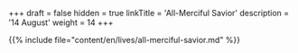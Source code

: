 +++
draft = false
hidden = true
linkTitle = 'All-Merciful Savior'
description = '14 August'
weight = 14
+++

{{% include file="content/en/lives/all-merciful-savior.md" %}}
